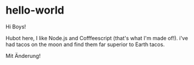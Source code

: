 # hello-world
 
 Hi Boys!
 
 Hubot here, I like Node.js and Cofffeescript (that's what I'm made of!).
 i've had tacos on the moon and find them far superior to Earth tacos.


Mit Änderung!
